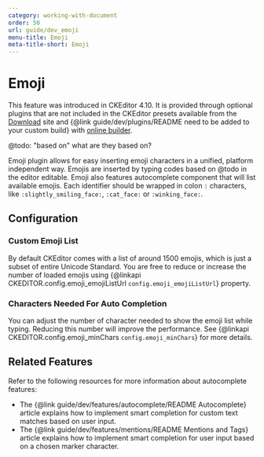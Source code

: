 ```yaml
---
category: working-with-document
order: 50
url: guide/dev_emoji
menu-title: Emoji
meta-title-short: Emoji
---
```

<!--
Copyright (c) 2003-2018, CKSource - Frederico Knabben. All rights reserved.
For licensing, see LICENSE.md.
-->

# Emoji

<info-box info="">
    This feature was introduced in CKEditor 4.10. It is provided through optional plugins that are not included in the CKEditor presets available from the <a href="https://ckeditor.com/ckeditor-4/download/">Download</a> site and {@link guide/dev/plugins/README need to be added to your custom build} with <a href="https://ckeditor.com/cke4/builder">online builder</a>.
</info-box>

@todo: "based on" what are they based on?

Emoji plugin allows for easy inserting emoji characters in a unified, platform independent way. Emojis are inserted by typing codes based on @todo in the editor editable. Emoji also features autocomplete component that will list available emojis. Each identifier should be wrapped in colon `:` characters, like `:slightly_smiling_face:`, `:cat_face:` or `:winking_face:`.

## Configuration

### Custom Emoji List

By default CKEditor comes with a list of around 1500 emojis, which is just a subset of entire Unicode Standard. You are free to reduce or increase the number of loaded emojis using {@linkapi CKEDITOR.config.emoji_emojiListUrl `config.emoji_emojiListUrl`} property.

### Characters Needed For Auto Completion

You can adjust the number of character needed to show the emoji list while typing. Reducing this number will improve the performance. See {@linkapi CKEDITOR.config.emoji_minChars `config.emoji_minChars`} for more details.

## Related Features

Refer to the following resources for more information about autocomplete features:

* The {@link guide/dev/features/autocomplete/README Autocomplete} article explains how to implement smart completion for custom text matches based on user input.
* The {@link guide/dev/features/mentions/README Mentions and Tags} article explains how to implement smart completion for user input based on a chosen marker character.